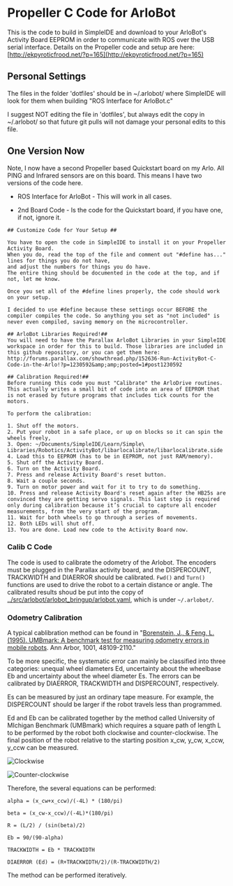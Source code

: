 Propeller C Code for ArloBot
============================

This is the code to build in SimpleIDE and download to your ArloBot's Activity Board EEPROM in order to communicate with ROS over the USB serial interface.
Details on the Propeller code and setup are here: [http://ekpyroticfrood.net/?p=165](http://ekpyroticfrood.net/?p=165)

## Personal Settings ##
The files in the folder 'dotfiles' should be in
~/.arlobot/
where SimpleIDE will look for them when building "ROS Interface for ArloBot.c"

I suggest NOT editing the file in 'dotfiles', but always edit the copy in
~/.arlobot/ so that future git pulls will not damage your
personal edits to this file.

## One Version Now ##
Note, I now have a second Propeller based Quickstart board on my Arlo. All PING and Infrared sensors are on this board. This means I have two versions of the code here.
* ROS Interface for ArloBot - This will work in all cases.

* 2nd Board Code - Is the code for the Quickstart board, if you have one, if not, ignore it.

```
## Customize Code for Your Setup ##

You have to open the code in SimpleIDE to install it on your Propeller Activity Board.
When you do, read the top of the file and comment out "#define has..." lines for things you do not have,
and adjust the numbers for things you do have.
The entire thing should be documented in the code at the top, and if not, let me know.

Once you set all of the #define lines properly, the code should work on your setup.

I decided to use #define because these settings occur BEFORE the compiler compiles the code. So anything you set as "not included" is never even compiled, saving memory on the microcontroller.

## ArloBot Libraries Required!##
You will need to have the Parallax ArloBot Libraries in your SimpleIDE workspace in order for this to build. Those libraries are included in this github repository, or you can get them here:
http://forums.parallax.com/showthread.php/152636-Run-ActivityBot-C-Code-in-the-Arlo!?p=1230592&amp;amp;posted=1#post1230592

## Calibration Required!##
Before running this code you must "Calibrate" the ArloDrive routines.
This actually writes a small bit of code into an area of EEPROM that is not erased by future programs that includes tick counts for the motors.

To perform the calibration:

1. Shut off the motors.
2. Put your robot in a safe place, or up on blocks so it can spin the wheels freely,
3. Open: ~/Documents/SimpleIDE/Learn/Simple\ Libraries/Robotics/ActivityBot/libarlocalibrate/libarlocalibrate.side
4. Load this to EEPROM (has to be in EEPROM, not just RAM/memory).
5. Shut off the Activity Board.
6. Turn on the Activity Board.
7. Press and release Activity Board's reset button.
8. Wait a couple seconds.
9. Turn on motor power and wait for it to try to do something.
10. Press and release Activity Board's reset again after the HB25s are convinced they are getting servo signals. This last step is required only during calibration because it’s crucial to capture all encoder measurements, from the very start of the program.
11. Wait for both wheels to go through a series of movements.
12. Both LEDs will shut off.
13. You are done. Load new code to the Activity Board now.
```

### Calib C Code
The code is used to calibrate the odometry of the Arlobot.
The encoders must be plugged in the Parallax activity board, and the DISPERCOUNT, TRACKWIDTH and DIAERROR should be calibrated.
`Fwd()` and `Turn()` functions are used to drive the robot to a certain distance or angle.
The calibrated results shoud be put into the copy of [../src/arlobot/arlobot_bringup/arlobot.yaml](../src/arlobot/arlobot_bringup/arlobot.yaml), which is under `~/.arlobot/`.

### Odometry Calibration
A typical cablibration method can be found in
"[Borenstein, J., & Feng, L. (1995). UMBmark: A benchmark test for measuring odometry errors in mobile robots](http://dx.doi.org/10.1117/12.228968). Ann Arbor, 1001, 48109-2110."

To be more specific, the systematic error can mainly be classified into three categories: unequal wheel diameters Ed, uncertainty about the wheelbase Eb and uncertainty about the wheel diameter Es. The errors can be calibrated by DIAERROR, TRACKWIDTH and DISPERCOUNT, respectively.

Es can be measured by just an ordinary tape measure. For example, the DISPERCOUNT should be larger if the robot travels less than programmed.

Ed and Eb can be calibrated together by the method called University of MIchigan Benchmark (UMBmark) which requires a square path of length L to be performed by the robot both clockwise and counter-clockwise. The final position of the robot relative to the starting position x_cw, y_cw, x_ccw, y_ccw can be measured.

![Clockwise](https://github.com/DTU-R3/ArloBot/blob/feature/calib/PropellerCodeForArloBot/images/clockwise.png)

![Counter-clockwise](https://github.com/DTU-R3/ArloBot/blob/feature/calib/PropellerCodeForArloBot/images/counter-clockwise.png)

Therefore, the several equations can be performed:
```
alpha = (x_cw+x_ccw)/(-4L) * (180/pi)

beta = (x_cw-x_ccw)/(-4L)*(180/pi)

R = (L/2) / (sin(beta)/2)

Eb = 90/(90-alpha)

TRACKWIDTH = Eb * TRACKWIDTH

DIAERROR (Ed) = (R+TRACKWIDTH/2)/(R-TRACKWIDTH/2)
```
The method can be performed iteratively.

